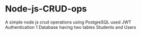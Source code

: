 # Node-js-CRUD-ops

A simple node js crud operations using PostgreSQL 
used JWT Authentication
1 Database having two tables Students and Users 
